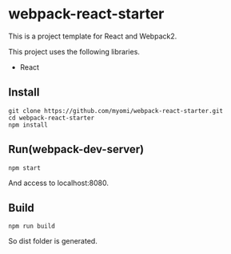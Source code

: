 # webpack-react-starter

This is a project template for React and Webpack2.

This project uses the following libraries.

- React

## Install

```
git clone https://github.com/myomi/webpack-react-starter.git
cd webpack-react-starter
npm install
```

## Run(webpack-dev-server)

```
npm start
```
And access to localhost:8080.

## Build

```
npm run build
```

So dist folder is generated.
